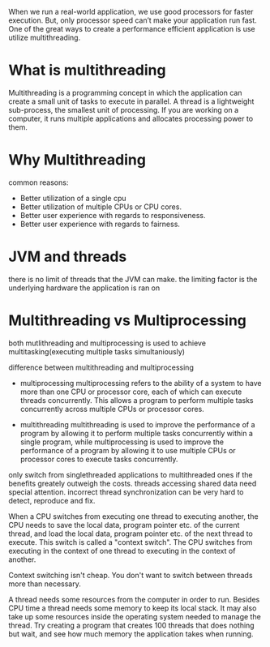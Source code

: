 When we run a real-world application, we use good processors for faster execution. But, only processor speed can’t make your application run fast. One of the great ways to create a performance efficient application is use utilize multithreading.

# What is multithreading

Multithreading is a programming concept in which the application can create a small unit of tasks to execute in parallel. A thread is a lightweight sub-process, the smallest unit of processing. If you are working on a computer, it runs multiple applications and allocates processing power to them.

# Why Multithreading

common reasons:
- Better utilization of a single cpu
- Better utilization of multiple CPUs or CPU cores.
- Better user experience with regards to responsiveness.
- Better user experience with regards to fairness.

# JVM and threads

there is no limit of threads that the JVM can make. the limiting factor is the underlying hardware the application is ran on

# Multithreading vs Multiprocessing

both mutlithreading and multiprocessing is used to achieve multitasking(executing multiple tasks simultaniously)

difference between multithreading and multiprocessing

- multiprocessing
multiprocessing refers to the ability of a system to have more than one CPU or processor core, each of which can execute threads concurrently. This allows a program to perform multiple tasks concurrently across multiple CPUs or processor cores.

- multithreading
multithreading is used to improve the performance of a program by allowing it to perform multiple tasks concurrently within a single program, while multiprocessing is used to improve the performance of a program by allowing it to use multiple CPUs or processor cores to execute tasks concurrently. 

only switch from singlethreaded applications to multithreaded ones if the benefits greately outweigh the costs. threads accessing shared data need special attention. incorrect thread synchronization can be very hard to detect, reproduce and fix.

When a CPU switches from executing one thread to executing another, the CPU needs to save the local data, program pointer etc. of the current thread, and load the local data, program pointer etc. of the next thread to execute. This switch is called a "context switch". The CPU switches from executing in the context of one thread to executing in the context of another.

Context switching isn't cheap. You don't want to switch between threads more than necessary.

A thread needs some resources from the computer in order to run. Besides CPU time a thread needs some memory to keep its local stack. It may also take up some resources inside the operating system needed to manage the thread. Try creating a program that creates 100 threads that does nothing but wait, and see how much memory the application takes when running.



